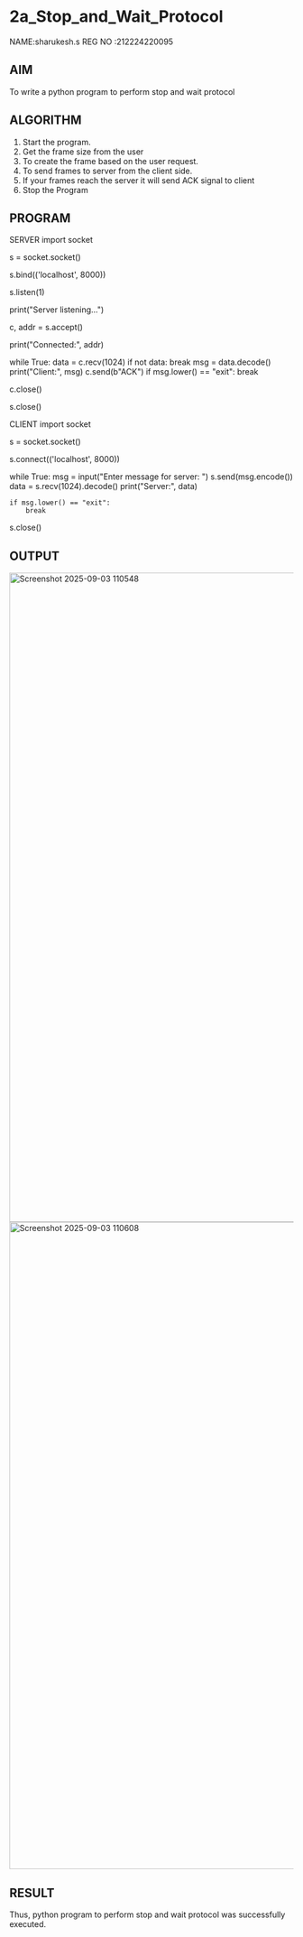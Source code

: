 # 2a_Stop_and_Wait_Protocol 
 NAME:sharukesh.s
 REG NO :212224220095
## AIM 
To write a python program to perform stop and wait protocol
## ALGORITHM
1. Start the program.
2. Get the frame size from the user
3. To create the frame based on the user request.
4. To send frames to server from the client side.
5. If your frames reach the server it will send ACK signal to client
6. Stop the Program
## PROGRAM
 SERVER
  import socket

s = socket.socket()

s.bind(('localhost', 8000))

s.listen(1)

print("Server listening...")

c, addr = s.accept()

print("Connected:", addr)

while True:
    data = c.recv(1024)
    if not data: break
    msg = data.decode()
    print("Client:", msg)
    c.send(b"ACK")
    if msg.lower() == "exit": break

c.close()

s.close()


CLIENT
  import socket

s = socket.socket()

s.connect(('localhost', 8000))

while True:
    msg = input("Enter message for server: ")
    s.send(msg.encode())
    data = s.recv(1024).decode()
    print("Server:", data)

    if msg.lower() == "exit":
        break

s.close()

  
## OUTPUT
<img width="1915" height="1151" alt="Screenshot 2025-09-03 110548" src="https://github.com/user-attachments/assets/bd5df359-b35a-4836-8455-b4d44445030a" />
<img width="1919" height="1147" alt="Screenshot 2025-09-03 110608" src="https://github.com/user-attachments/assets/decc6bf7-c3d9-41a2-95a7-1ddfb49ef679" />

## RESULT
Thus, python program to perform stop and wait protocol was successfully executed.
